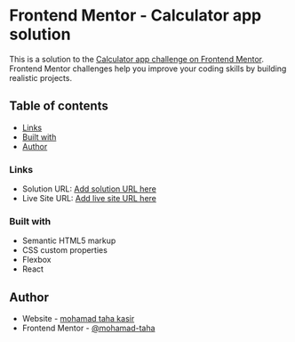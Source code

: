 # Frontend Mentor - Calculator app solution

This is a solution to the [Calculator app challenge on Frontend Mentor](https://www.frontendmentor.io/challenges/calculator-app-9lteq5N29). Frontend Mentor challenges help you improve your coding skills by building realistic projects.

## Table of contents

- [Links](#links)
- [Built with](#built-with)
- [Author](#author)

### Links

- Solution URL: [Add solution URL here](https://www.frontendmentor.io/solutions/a-simple-user-friendly-calculator-for-basic-arithmetic-operations-PaVXnK2QHc)
- Live Site URL: [Add live site URL here](https://mohamad-taha.github.io/calculator/)

### Built with

- Semantic HTML5 markup
- CSS custom properties
- Flexbox
- React

## Author

- Website - [mohamad taha kasir](https://mohamad-taha.github.io/devtaha/)
- Frontend Mentor - [@mohamad-taha](https://www.frontendmentor.io/profile/mohamad-taha)
